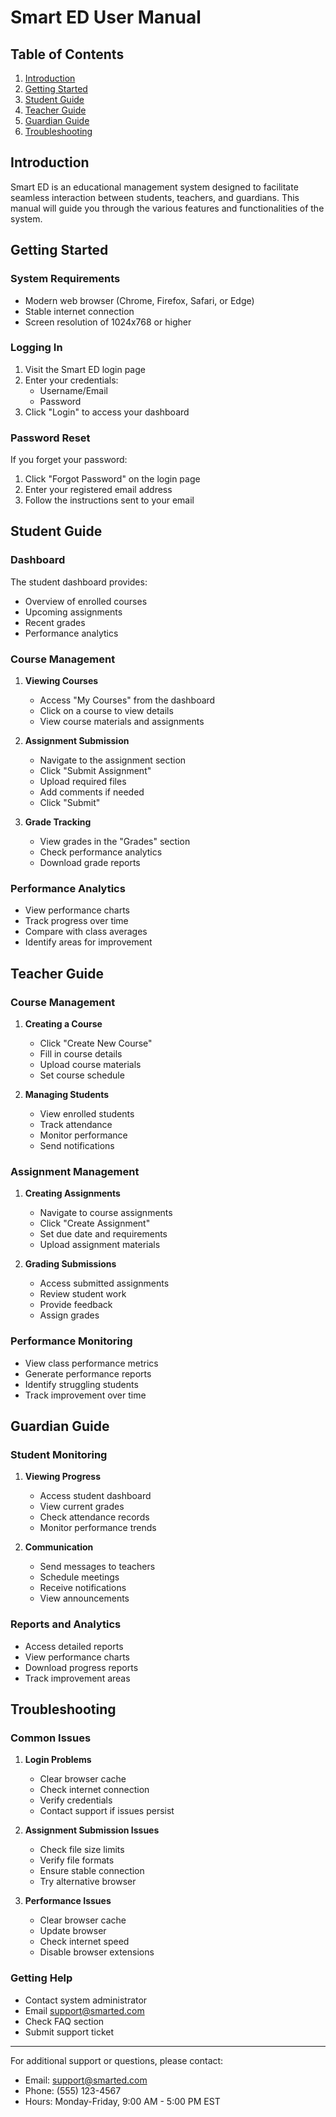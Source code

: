 # Smart ED User Manual

## Table of Contents
1. [Introduction](#introduction)
2. [Getting Started](#getting-started)
3. [Student Guide](#student-guide)
4. [Teacher Guide](#teacher-guide)
5. [Guardian Guide](#guardian-guide)
6. [Troubleshooting](#troubleshooting)

## Introduction

Smart ED is an educational management system designed to facilitate seamless interaction between students, teachers, and guardians. This manual will guide you through the various features and functionalities of the system.

## Getting Started

### System Requirements
- Modern web browser (Chrome, Firefox, Safari, or Edge)
- Stable internet connection
- Screen resolution of 1024x768 or higher

### Logging In
1. Visit the Smart ED login page
2. Enter your credentials:
   - Username/Email
   - Password
3. Click "Login" to access your dashboard

### Password Reset
If you forget your password:
1. Click "Forgot Password" on the login page
2. Enter your registered email address
3. Follow the instructions sent to your email

## Student Guide

### Dashboard
The student dashboard provides:
- Overview of enrolled courses
- Upcoming assignments
- Recent grades
- Performance analytics

### Course Management
1. **Viewing Courses**
   - Access "My Courses" from the dashboard
   - Click on a course to view details
   - View course materials and assignments

2. **Assignment Submission**
   - Navigate to the assignment section
   - Click "Submit Assignment"
   - Upload required files
   - Add comments if needed
   - Click "Submit"

3. **Grade Tracking**
   - View grades in the "Grades" section
   - Check performance analytics
   - Download grade reports

### Performance Analytics
- View performance charts
- Track progress over time
- Compare with class averages
- Identify areas for improvement

## Teacher Guide

### Course Management
1. **Creating a Course**
   - Click "Create New Course"
   - Fill in course details
   - Upload course materials
   - Set course schedule

2. **Managing Students**
   - View enrolled students
   - Track attendance
   - Monitor performance
   - Send notifications

### Assignment Management
1. **Creating Assignments**
   - Navigate to course assignments
   - Click "Create Assignment"
   - Set due date and requirements
   - Upload assignment materials

2. **Grading Submissions**
   - Access submitted assignments
   - Review student work
   - Provide feedback
   - Assign grades

### Performance Monitoring
- View class performance metrics
- Generate performance reports
- Identify struggling students
- Track improvement over time

## Guardian Guide

### Student Monitoring
1. **Viewing Progress**
   - Access student dashboard
   - View current grades
   - Check attendance records
   - Monitor performance trends

2. **Communication**
   - Send messages to teachers
   - Schedule meetings
   - Receive notifications
   - View announcements

### Reports and Analytics
- Access detailed reports
- View performance charts
- Download progress reports
- Track improvement areas

## Troubleshooting

### Common Issues

1. **Login Problems**
   - Clear browser cache
   - Check internet connection
   - Verify credentials
   - Contact support if issues persist

2. **Assignment Submission Issues**
   - Check file size limits
   - Verify file formats
   - Ensure stable connection
   - Try alternative browser

3. **Performance Issues**
   - Clear browser cache
   - Update browser
   - Check internet speed
   - Disable browser extensions

### Getting Help
- Contact system administrator
- Email support@smarted.com
- Check FAQ section
- Submit support ticket

---

For additional support or questions, please contact:
- Email: support@smarted.com
- Phone: (555) 123-4567
- Hours: Monday-Friday, 9:00 AM - 5:00 PM EST 